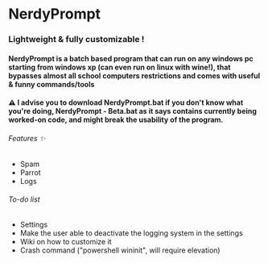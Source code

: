 # NerdyPrompt
### Lightweight & fully customizable !
#### NerdyPrompt is a batch based program that can run on any windows pc starting from windows xp (can even run on linux with wine!), that bypasses almost all school computers restrictions and comes with useful & funny commands/tools
#### ⚠ I advise you to download NerdyPrompt.bat if you don't know what you're doing, NerdyPrompt - Beta.bat as it says contains currently being worked-on code, and might break the usability of the program.
###### Features ✨
  - Spam
  - Parrot
  - Logs

###### To-do list
  - Settings
  - Make the user able to deactivate the logging system in the settings
  - Wiki on how to customize it
  - Crash command ("powershell wininit", will require elevation)
